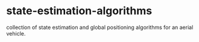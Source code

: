 # state-estimation-algorithms

collection of state estimation and global positioning algorithms for an aerial vehicle.
